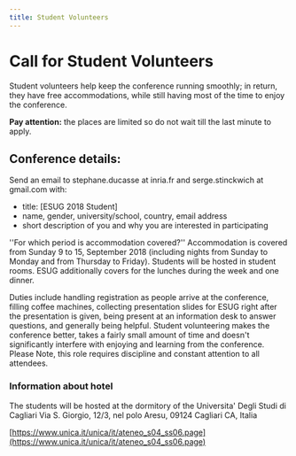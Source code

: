 ```yaml
---
title: Student Volunteers
---
```


# Call for Student Volunteers

Student volunteers help keep the conference running smoothly; in return, they have free accommodations, while still having most of the time to enjoy the conference.

**Pay attention:** the places are limited so do not wait till the last minute to apply.

## Conference details:

Send an email to stephane.ducasse at inria.fr and serge.stinckwich at gmail.com with:

- title: [ESUG 2018 Student]
- name, gender, university/school, country, email address
- short description of you and why you are interested in participating

''For which period is accommodation covered?'' Accommodation is covered from Sunday 9 to 15, September 2018 (including nights from Sunday to Monday and from Thursday to Friday). Students will be hosted in student rooms. ESUG additionally covers for the lunches during the week and one dinner.

Duties include handling registration as people arrive at the conference, filling coffee machines, collecting presentation slides for ESUG right after the presentation is given, being present at an information desk to answer questions, and generally being helpful. Student volunteering makes the conference better, takes a fairly small amount of time and doesn't significantly interfere with enjoying and learning from the conference. Please Note, this role requires discipline and constant attention to all attendees.

### Information about hotel

The students will be hosted at the dormitory of the Universita' Degli Studi di Cagliari 
Via S. Giorgio, 12/3, nel polo Aresu, 09124 Cagliari CA, Italia

[https://www.unica.it/unica/it/ateneo_s04_ss06.page](https://www.unica.it/unica/it/ateneo_s04_ss06.page)